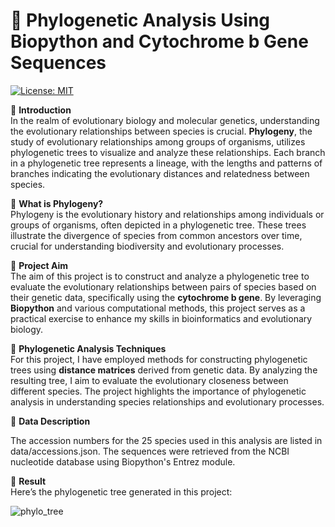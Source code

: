 # 🧬 **Phylogenetic Analysis Using Biopython and Cytochrome b Gene Sequences**

[![License: MIT](https://img.shields.io/badge/License-MIT-yellow.svg)](LICENSE)

📘 **Introduction**  
In the realm of evolutionary biology and molecular genetics, understanding the evolutionary relationships between species is crucial. **Phylogeny**, the study of evolutionary relationships among groups of organisms, utilizes phylogenetic trees to visualize and analyze these relationships. Each branch in a phylogenetic tree represents a lineage, with the lengths and patterns of branches indicating the evolutionary distances and relatedness between species.

🌳 **What is Phylogeny?**  
Phylogeny is the evolutionary history and relationships among individuals or groups of organisms, often depicted in a phylogenetic tree. These trees illustrate the divergence of species from common ancestors over time, crucial for understanding biodiversity and evolutionary processes.

🎯 **Project Aim**  
The aim of this project is to construct and analyze a phylogenetic tree to evaluate the evolutionary relationships between pairs of species based on their genetic data, specifically using the **cytochrome b gene**. By leveraging **Biopython** and various computational methods, this project serves as a practical exercise to enhance my skills in bioinformatics and evolutionary biology.

🔬 **Phylogenetic Analysis Techniques**  
For this project, I have employed methods for constructing phylogenetic trees using **distance matrices** derived from genetic data. By analyzing the resulting tree, I aim to evaluate the evolutionary closeness between different species. The project highlights the importance of phylogenetic analysis in understanding species relationships and evolutionary processes.

📂 **Data Description**

The accession numbers for the 25 species used in this analysis are listed in data/accessions.json. The sequences were retrieved from the NCBI nucleotide database using Biopython's Entrez module.

🌳 **Result**  
Here’s the phylogenetic tree generated in this project:

![phylo_tree](https://github.com/user-attachments/assets/7fac8e36-e122-4f8b-a585-52ce3bf05981)

